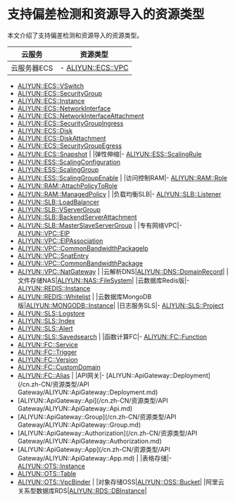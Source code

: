 # 支持偏差检测和资源导入的资源类型

本文介绍了支持偏差检测和资源导入的资源类型。

|云服务|资源类型|
|---|----|
|云服务器ECS|-   [ALIYUN::ECS::VPC](/cn.zh-CN/资源类型/ECS/ALIYUN::ECS::VPC.md)
-   [ALIYUN::ECS::VSwitch](/cn.zh-CN/资源类型/ECS/ALIYUN::ECS::VSwitch.md)
-   [ALIYUN::ECS::SecurityGroup](/cn.zh-CN/资源类型/ECS/ALIYUN::ECS::SecurityGroup.md)
-   [ALIYUN::ECS::Instance](/cn.zh-CN/资源类型/ECS/ALIYUN::ECS::Instance.md)
-   [ALIYUN::ECS::NetworkInterface](/cn.zh-CN/资源类型/ECS/ALIYUN::ECS::NetworkInterface.md)
-   [ALIYUN::ECS::NetworkInterfaceAttachment](/cn.zh-CN/资源类型/ECS/ALIYUN::ECS::NetworkInterfaceAttachment.md)
-   [ALIYUN::ECS::SecurityGroupIngress](/cn.zh-CN/资源类型/ECS/ALIYUN::ECS::SecurityGroupIngress.md)
-   [ALIYUN::ECS::Disk](/cn.zh-CN/资源类型/ECS/ALIYUN::ECS::Disk.md)
-   [ALIYUN::ECS::DiskAttachment](/cn.zh-CN/资源类型/ECS/ALIYUN::ECS::DiskAttachment.md)
-   [ALIYUN::ECS::SecurityGroupEgress](/cn.zh-CN/资源类型/ECS/ALIYUN::ECS::SecurityGroupEgress.md)
-   [ALIYUN::ECS::Snapshot](/cn.zh-CN/资源类型/ECS/ALIYUN::ECS::Snapshot.md) |
|弹性伸缩|-   [ALIYUN::ESS::ScalingRule](/cn.zh-CN/资源类型/ESS/ALIYUN::ESS::ScalingRule.md)
-   [ALIYUN::ESS::ScalingConfiguration](/cn.zh-CN/资源类型/ESS/ALIYUN::ESS::ScalingConfiguration.md)
-   [ALIYUN::ESS::ScalingGroup](/cn.zh-CN/资源类型/ESS/ALIYUN::ESS::ScalingGroup.md)
-   [ALIYUN::ESS::ScalingGroupEnable](/cn.zh-CN/资源类型/ESS/ALIYUN::ESS::ScalingGroupEnable.md) |
|访问控制RAM|-   [ALIYUN::RAM::Role](/cn.zh-CN/资源类型/RAM/ALIYUN::RAM::Role.md)
-   [ALIYUN::RAM::AttachPolicyToRole](/cn.zh-CN/资源类型/RAM/ALIYUN::RAM::AttachPolicyToRole.md)
-   [ALIYUN::RAM::ManagedPolicy](/cn.zh-CN/资源类型/RAM/ALIYUN::RAM::ManagedPolicy.md) |
|负载均衡SLB|-   [ALIYUN::SLB::Listener](/cn.zh-CN/资源类型/SLB/ALIYUN::SLB::Listener.md)
-   [ALIYUN::SLB::LoadBalancer](/cn.zh-CN/资源类型/SLB/ALIYUN::SLB::LoadBalancer.md)
-   [ALIYUN::SLB::VServerGroup](/cn.zh-CN/资源类型/SLB/ALIYUN::SLB::VServerGroup.md)
-   [ALIYUN::SLB::BackendServerAttachment](/cn.zh-CN/资源类型/SLB/ALIYUN::SLB::BackendServerAttachment.md)
-   [ALIYUN::SLB::MasterSlaveServerGroup](/cn.zh-CN/资源类型/SLB/ALIYUN::SLB::MasterSlaveServerGroup.md) |
|专有网络VPC|-   [ALIYUN::VPC::EIP](/cn.zh-CN/资源类型/VPC/ALIYUN::VPC::EIP.md)
-   [ALIYUN::VPC::EIPAssociation](/cn.zh-CN/资源类型/VPC/ALIYUN::VPC::EIPAssociation.md)
-   [ALIYUN::VPC::CommonBandwidthPackageIp](/cn.zh-CN/资源类型/VPC/ALIYUN::VPC::CommonBandwidthPackageIp.md)
-   [ALIYUN::VPC::SnatEntry](/cn.zh-CN/资源类型/VPC/ALIYUN::VPC::SnatEntry.md)
-   [ALIYUN::VPC::CommonBandwidthPackage](/cn.zh-CN/资源类型/VPC/ALIYUN::VPC::CommonBandwidthPackage.md)
-   [ALIYUN::VPC::NatGateway](/cn.zh-CN/资源类型/VPC/ALIYUN::VPC::NatGateway.md) |
|云解析DNS|[ALIYUN::DNS::DomainRecord](/cn.zh-CN/资源类型/DNS/ALIYUN::DNS::DomainRecord.md)|
|文件存储NAS|[ALIYUN::NAS::FileSystem](/cn.zh-CN/资源类型/NAS/ALIYUN::NAS::FileSystem.md)|
|云数据库Redis版|-   [ALIYUN::REDIS::Instance](/cn.zh-CN/资源类型/Redis/ALIYUN::REDIS::Instance.md)
-   [ALIYUN::REDIS::Whitelist](/cn.zh-CN/资源类型/Redis/ALIYUN::REDIS::Whitelist.md) |
|云数据库MongoDB版|[ALIYUN::MONGODB::Instance](/cn.zh-CN/资源类型/MongoDB/ALIYUN::MONGODB::Instance.md)|
|日志服务SLS|-   [ALIYUN::SLS::Project](/cn.zh-CN/资源类型/SLS/ALIYUN::SLS::Project.md)
-   [ALIYUN::SLS::Logstore](/cn.zh-CN/资源类型/SLS/ALIYUN::SLS::Logstore.md)
-   [ALIYUN::SLS::Index](/cn.zh-CN/资源类型/SLS/ALIYUN::SLS::Index.md)
-   [ALIYUN::SLS::Alert](/cn.zh-CN/资源类型/SLS/ALIYUN::SLS::Alert.md)
-   [ALIYUN::SLS::Savedsearch](/cn.zh-CN/资源类型/SLS/ALIYUN::SLS::Savedsearch.md) |
|函数计算FC|-   [ALIYUN::FC::Function](/cn.zh-CN/资源类型/FC/ALIYUN::FC::Function.md)
-   [ALIYUN::FC::Service](/cn.zh-CN/资源类型/FC/ALIYUN::FC::Service.md)
-   [ALIYUN::FC::Trigger](/cn.zh-CN/资源类型/FC/ALIYUN::FC::Trigger.md)
-   [ALIYUN::FC::Version](/cn.zh-CN/资源类型/FC/ALIYUN::FC::Version.md)
-   [ALIYUN::FC::CustomDomain](/cn.zh-CN/资源类型/FC/ALIYUN::FC::CustomDomain.md)
-   [ALIYUN::FC::Alias](/cn.zh-CN/资源类型/FC/ALIYUN::FC::Alias.md) |
|API网关|-   [ALIYUN::ApiGateway::Deployment](/cn.zh-CN/资源类型/API Gateway/ALIYUN::ApiGateway::Deployment.md)
-   [ALIYUN::ApiGateway::Api](/cn.zh-CN/资源类型/API Gateway/ALIYUN::ApiGateway::Api.md)
-   [ALIYUN::ApiGateway::Group](/cn.zh-CN/资源类型/API Gateway/ALIYUN::ApiGateway::Group.md)
-   [ALIYUN::ApiGateway::Authorization](/cn.zh-CN/资源类型/API Gateway/ALIYUN::ApiGateway::Authorization.md)
-   [ALIYUN::ApiGateway::App](/cn.zh-CN/资源类型/API Gateway/ALIYUN::ApiGateway::App.md) |
|表格存储|-   [ALIYUN::OTS::Instance](/cn.zh-CN/资源类型/OTS/ALIYUN::OTS::Instance.md)
-   [ALIYUN::OTS::Table](/cn.zh-CN/资源类型/OTS/ALIYUN::OTS::Table.md)
-   [ALIYUN::OTS::VpcBinder](/cn.zh-CN/资源类型/OTS/ALIYUN::OTS::VpcBinder.md) |
|对象存储OSS|[ALIYUN::OSS::Bucket](/cn.zh-CN/资源类型/OSS/ALIYUN::OSS::Bucket.md)|
|阿里云关系型数据库RDS|[ALIYUN::RDS::DBInstance](/cn.zh-CN/资源类型/RDS/ALIYUN::RDS::DBInstance.md)|

